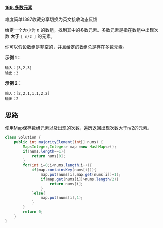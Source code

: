 #### [169. 多数元素](https://leetcode-cn.com/problems/majority-element/)

难度简单1387收藏分享切换为英文接收动态反馈

给定一个大小为 *n* 的数组，找到其中的多数元素。多数元素是指在数组中出现次数 **大于** `⌊ n/2 ⌋` 的元素。

你可以假设数组是非空的，并且给定的数组总是存在多数元素。

 

**示例 1：**

```
输入：[3,2,3]
输出：3
```

**示例 2：**

```
输入：[2,2,1,1,1,2,2]
输出：2
```

## 思路

使用Map保存数组元素以及出现的次数，遍历返回出现次数大于n/2的元素。

```java
class Solution {
    public int majorityElement(int[] nums) {
        Map<Integer,Integer> map =new HashMap<>();
        if(nums.length==1){
            return nums[0];
        }
        for(int i=0;i<nums.length;i++){
            if(map.containsKey(nums[i])){
                map.put(nums[i],map.get(nums[i])+1);
                if(map.get(nums[i])>nums.length/2){
                    return nums[i];
                }
            }else{
                map.put(nums[i],1);
            }
        }
        return 0;
    }
}
```